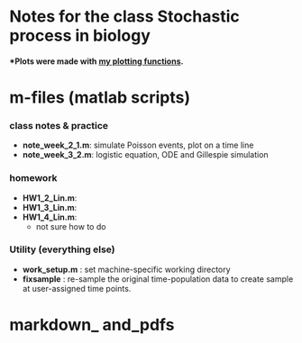 # Notes for the class Stochastic process in biology

#### *Plots were made with [my plotting functions](https://github.com/weitingwlin/matlabutility/tree/master/mfiles).

# m-files (matlab scripts)
### class notes & practice
* **note\_week\_2\_1.m**: simulate Poisson events, plot on a time line
* **note\_week\_3\_2.m**: logistic equation, ODE and Gillespie simulation 
### homework 
* **HW1\_2\_Lin.m**:
* **HW1\_3\_Lin.m**:
* **HW1\_4\_Lin.m**:
   + not sure how to do   
### Utility (everything else)
* **work\_setup.m** : set machine-specific working directory
* **fixsample** : re-sample the original time-population data to create sample at user-assigned time points. 

# markdown\_ and\_pdfs